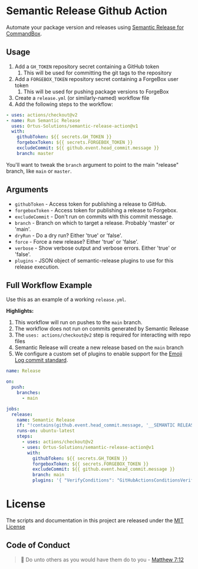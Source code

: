 # Semantic Release Github Action

Automate your package version and releases using [Semantic Release for CommandBox](https://github.com/commandbox-modules/commandbox-semantic-release).

## Usage

1. Add a `GH_TOKEN` repository secret containing a GitHub token
   1. This will be used for committing the git tags to the repository
2. Add a `FORGEBOX_TOKEN` repository secret containing a ForgeBox user token
   1. This will be used for pushing package versions to ForgeBox
3. Create a `release.yml` (or similarly-named) workflow file
4. Add the following steps to the workflow:

```yml
- uses: actions/checkout@v2
- name: Run Semantic Release
  uses: Ortus-Solutions/semantic-release-action@v1
  with:
    githubToken: ${{ secrets.GH_TOKEN }}
    forgeboxToken: ${{ secrets.FORGEBOX_TOKEN }}
    excludeCommit: ${{ github.event.head_commit.message }}
    branch: master
```

You'll want to tweak the `branch` argument to point to the main "release" branch, like `main` or `master`.

## Arguments

* `githubToken` - Access token for publishing a release to GitHub.
* `forgeboxToken` - Access token for publishing a release to Forgebox.
* `excludeCommit` - Don't run on commits with this commit message.
* `branch` - Branch on which to target a release. Probably 'master' or 'main'.
* `dryRun` - Do a dry run? Either 'true' or 'false'.
* `force` - Force a new release? Either 'true' or 'false'.
* `verbose` - Show verbose output and verbose errors. Either 'true' or 'false'.
* `plugins` - JSON object of semantic-release plugins to use for this release execution.

## Full Workflow Example

Use this as an example of a working `release.yml`.

**Highlights:**

1. This workflow will run on pushes to the `main` branch.
2. The workflow does not run on commits generated by Semantic Release
3. The `uses: actions/checkout@v2` step is required for interacting with repo files
4. Semantic Release will create a new release based on the `main` branch
5. We configure a custom set of plugins to enable support for the [Emoji Log commit standard](https://ahmadawais.com/emoji-log/).


```yml
name: Release

on:
  push:
    branches:
      - main

jobs:
  release:
    name: Semantic Release
    if: "!contains(github.event.head_commit.message, '__SEMANTIC RELEASE VERSION UPDATE__')"
    runs-on: ubuntu-latest
    steps:
      - uses: actions/checkout@v2
      - uses: Ortus-Solutions/semantic-release-action@v1
        with:
          githubToken: ${{ secrets.GH_TOKEN }}
          forgeboxToken: ${{ secrets.FORGEBOX_TOKEN }}
          excludeCommit: ${{ github.event.head_commit.message }}
          branch: main
          plugins: '{ "VerifyConditions": "GitHubActionsConditionsVerifier@commandbox-semantic-release", "FetchLastRelease": "ForgeBoxReleaseFetcher@commandbox-semantic-release", "RetrieveCommits": "JGitCommitsRetriever@commandbox-semantic-release", "ParseCommit": "EmojiLogCommitParser@commandbox-semantic-release", "FilterCommits": "DefaultCommitFilterer@commandbox-semantic-release", "AnalyzeCommits": "DefaultCommitAnalyzer@commandbox-semantic-release", "VerifyRelease": "NullReleaseVerifier@commandbox-semantic-release", "GenerateNotes": "GitHubMarkdownNotesGenerator@commandbox-semantic-release", "UpdateChangelog": "FileAppendChangelogUpdater@commandbox-semantic-release", "CommitArtifacts": "GitHubArtifactsCommitter@commandbox-semantic-release", "PublishRelease": "ForgeBoxReleasePublisher@commandbox-semantic-release", "PublicizeRelease": "GitHubReleasePublicizer@commandbox-semantic-release" }'
```

# License

The scripts and documentation in this project are released under the [MIT License](LICENSE)

## Code of Conduct

> :book: Do unto others as you would have them do to you - [Matthew 7:12](https://www.biblegateway.com/passage/?search=matthew+7%3A12&version=NIV)